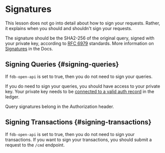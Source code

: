 # Signatures

This lesson does not go into detail about how to sign your requests. Rather, it explains when you should and shouldn't sign your requests.

The signature should be the SHA2-256 of the original query, signed with your private key, according to <a href="https://tools.ietf.org/html/rfc6979" target="_blank">RFC 6979</a> standards. More information on <a href="/docs/identity/signatures" target="_blank">Signatures</a> in the Docs.

## Signing Queries {#signing-queries}

If `fdb-open-api` is set to true, then you do not need to sign your queries.

If you do need to sign your queries, you should have access to your private key. Your private key needs to be <a href="/docs/identity/auth_records" target="_blank"> connected to a valid auth record</a> in the ledger.

Query signatures belong in the Authorization header.

## Signing Transactions {#signing-transactions}

If `fdb-open-api` is set to true, then you do not need to sign your transactions. If you want to sign your transactions, you should submit a request to the `/cmd` endpoint.
